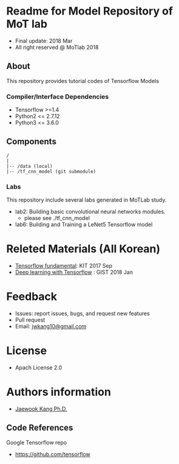 Readme for Model Repository of MoT lab 
==================================
- Final update: 2018 Mar 
- All right reserved @ MoTlab 2018


## About
This repository provides tutorial codes of Tensorflow Models

### Compiler/Interface Dependencies
- Tensorflow >=1.4
- Python2 <= 2.7.12
- Python3 <= 3.6.0


## Components
```
/
|
|-- /data (local)
|-- /tf_cnn_model (git submodule)
```


### Labs
This repository include several labs generated in MoTLab study.
- lab2: Building basic convolutional neural networks modules. 
    - please see ./tf_cnn_model
- lab6: Building and Training a LeNet5 Tensorflow model


# Releted Materials (All Korean)
- [Tensorflow fundamental](https://drive.google.com/open?id=0B44EO5r4F3SsazFXWnZnUUxLekU): KIT 2017 Sep
- [Deep learning with Tensorflow](https://drive.google.com/drive/u/1/folders/1Q1GXw_7rwZhxmMTCbJDLaQrkn0l-6k_M) : GIST 2018 Jan



# Feedback 
- Issues: report issues, bugs, and request new features
- Pull request
- Email: jwkang10@gmail.com

# License
- Apach License 2.0


# Authors information 
- [Jaewook Kang Ph.D.](https://www.linkedin.com/in/jaewook-kang-3a4217b9/)



## Code References
Google Tensorflow repo
- https://github.com/tensorflow
